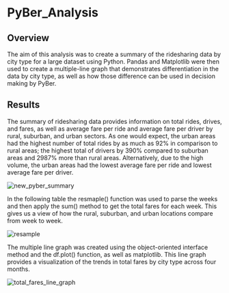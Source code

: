 # PyBer_Analysis

## Overview 

The aim of this analysis was to create a summary of the ridesharing data by city type for a large dataset using Python. Pandas and Matplotlib were then used to create a multiple-line graph that demonstrates differentiation in the data by city type, as well as how those difference can be used in decision making by PyBer. 

## Results 

The summary of ridesharing data provides information on total rides, drives, and fares, as well as average fare per ride and average fare per driver by rural, suburban, and urban sectors. As one would expect, the urban areas had the highest number of total rides by as much as 92% in comparison to rural areas; the highest total of drivers by 390% compared to suburban areas and 2987% more than rural areas. Alternatively, due to the high volume, the urban areas had the lowest average fare per ride and lowest average fare per driver. 

![new_pyber_summary](https://github.com/saraglenn/PyBer_Analysis/assets/119461431/1d0f7e19-90f4-49a3-9309-acab7762a670)


In the following table the resmaple() function was used to parse the weeks and then apply the sum() method to get the total fares for each week. This gives us a view of how the rural, suburban, and urban locations compare from week to week. 

![resample](https://github.com/saraglenn/PyBer_Analysis/assets/119461431/d31f064e-15e5-494d-bd38-2156d68b1a38)

The multiple line graph was created using the object-oriented interface method and the df.plot() function, as well as matplotlib. This line graph provides a visualization of the trends in total fares by city type across four months. 

![total_fares_line_graph](https://github.com/saraglenn/PyBer_Analysis/assets/119461431/2b356c4b-ee1a-4fd5-8f4a-bb1be94f9409)




